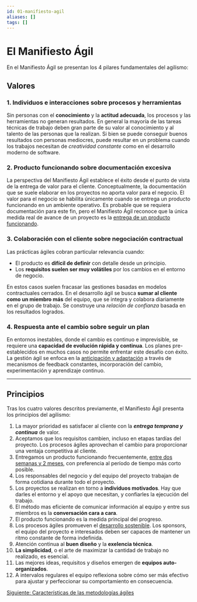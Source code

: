 ```yaml
---
id: 01-manifiesto-agil
aliases: []
tags: []
---
```


# El Manifiesto Ágil 

En el Manifiesto Ágil se presentan los 4 pilares fundamentales del agilismo:

## Valores

### 1. Individuos e interacciones sobre procesos y herramientas
Sin personas con el **conocimiento** y la **actitud adecuada**, los procesos y las herramientas no generan resultados.
En general la mayoría de las tareas técnicas de trabajo deben gran parte de su valor al conocimiento y al talento de las personas que la realizan.
Si bien se puede conseguir buenos resultados con personas mediocres, puede resultar en un problema cuando los trabajos necesitan de *creatividad constante* como en el desarrollo moderno de software.

### 2. Producto funcionando sobre documentación excesiva
La perspectiva del Manifiesto Ágil establece el éxito desde el punto de vista de la entrega de valor para el cliente. Conceptualmente, la documentación que se suele elaborar en los proyectos no aporta valor para el negocio. El valor para el negocio se habilita únicamente cuando se entrega un producto funcionando en un ambiente operativo.
Es probable que se requiera documentación para este fin, pero el Manifiesto Ágil reconoce que la única medida real de avance de un proyecto es la <u>entrega de un producto funcionando</u>.

### 3. Colaboración con el cliente sobre negociación contractual
Las prácticas ágiles cobran particular relevancia cuando:

- El producto es **difícil de definir** con detalle desde un principio.
- Los **requisitos suelen ser muy volátiles** por los cambios en el entorno de negocio.

En estos casos suelen fracasar las gestiones basadas en modelos contractuales cerrados.
En el desarrollo ágil se busca **sumar al cliente como un miembro más** del equipo, que se integra y colabora diariamente en el grupo de trabajo. Se construye una *relación de confianza* basada en los resultados logrados.

### 4. Respuesta ante el cambio sobre seguir un plan
En entornos inestables, donde el cambio es continuo e imprevisible, se requiere una **capacidad de evolución rápida y continua**. Los planes pre-establecidos en muchos casos no permite enfrentar este desafío con éxito. La gestión ágil se enfoca en la <u>anticipación y adaptación</u> a través de mecanismos de feedback constantes, incorporación del cambio, experimentación y aprendizaje continuo.

---

## Principios

Tras los cuatro valores descritos previamente, el Manifiesto Ágil presenta los principios del agilismo:

1. La mayor prioridad es satisfacer al cliente con la ***entrega temprana  y continua*** de valor.
2. Aceptamos que los requisitos cambien, incluso en etapas tardías del proyecto. Los procesos ágiles aprovechan el cambio para proporcionar una ventaja competitiva al cliente.
3. Entregamos un producto funcionando frecuentemente, <u>entre dos semanas y 2 meses</u>, con preferencia al período de tiempo más corto posible.
4. Los responsables del negocio y del equipo del proyecto trabajan de forma cotidiana durante todo el proyecto.
5. Los proyectos se realizan en torno a **individuos motivados**. Hay que darles el entorno y el apoyo que necesitan, y confiarles la ejecución del trabajo.
6. El método mas eficiente de comunicar información al equipo y entre sus miembros es la **conversación cara a cara**.
7. El producto funcionando es la medida principal del progreso.
8. Los procesos ágiles promueven el <u>desarrollo sostenible</u>. Los sponsors, el equipo del proyecto e interesados deben ser capaces de mantener un ritmo constante de forma indefinida.
9. Atención continua al **buen diseño** y la **exelencia técnica**.
10. **La simplicidad**, o el arte de maximizar la cantidad de trabajo no realizado, es esencial.
11. Las mejores ideas, requisitos y diseños emergen de **equipos auto-organizados**.
12. A intervalos regulares el equipo reflexiona sobre cómo ser más efectivo para ajustar y perfeccionar su comportamiento en consecuencia.

[Siguiente: Características de las metodologías ágiles](02-caracteristicas.md)
